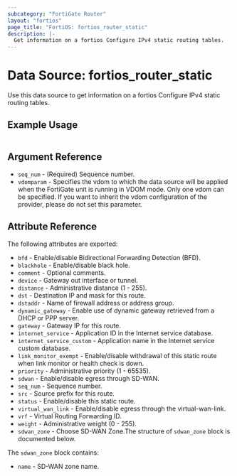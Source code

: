 ```yaml
---
subcategory: "FortiGate Router"
layout: "fortios"
page_title: "FortiOS: fortios_router_static"
description: |-
  Get information on a fortios Configure IPv4 static routing tables.
---
```


# Data Source: fortios_router_static
Use this data source to get information on a fortios Configure IPv4 static routing tables.


## Example Usage

```hcl

```

## Argument Reference

* `seq_num` - (Required) Sequence number.
* `vdomparam` - Specifies the vdom to which the data source will be applied when the FortiGate unit is running in VDOM mode. Only one vdom can be specified. If you want to inherit the vdom configuration of the provider, please do not set this parameter.

## Attribute Reference

The following attributes are exported:

* `bfd` - Enable/disable Bidirectional Forwarding Detection (BFD).
* `blackhole` - Enable/disable black hole.
* `comment` - Optional comments.
* `device` - Gateway out interface or tunnel.
* `distance` - Administrative distance (1 - 255).
* `dst` - Destination IP and mask for this route.
* `dstaddr` - Name of firewall address or address group.
* `dynamic_gateway` - Enable use of dynamic gateway retrieved from a DHCP or PPP server.
* `gateway` - Gateway IP for this route.
* `internet_service` - Application ID in the Internet service database.
* `internet_service_custom` - Application name in the Internet service custom database.
* `link_monitor_exempt` - Enable/disable withdrawal of this static route when link monitor or health check is down.
* `priority` - Administrative priority (1 - 65535).
* `sdwan` - Enable/disable egress through SD-WAN.
* `seq_num` - Sequence number.
* `src` - Source prefix for this route.
* `status` - Enable/disable this static route.
* `virtual_wan_link` - Enable/disable egress through the virtual-wan-link.
* `vrf` - Virtual Routing Forwarding ID.
* `weight` - Administrative weight (0 - 255).
* `sdwan_zone` - Choose SD-WAN Zone.The structure of `sdwan_zone` block is documented below.

The `sdwan_zone` block contains:

* `name` - SD-WAN zone name.
